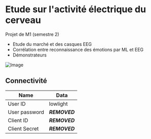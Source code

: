 # Etude sur l'activité électrique du cerveau

Projet de M1 (semestre 2)

* Etude du marché et des casques EEG
* Corrélation entre reconnaissance des émotions par ML et EEG
* Démonstrateurs

![Image](https://github.com/lowlighter/brain/blob/master/miscelleanous/imgs/demo.jpg)

## Connectivité

| Name | Data |
|---|---|
| User ID | lowlight |
| User password | ***REMOVED*** |
| Client ID | ***REMOVED*** |
| Client Secret | ***REMOVED*** |
